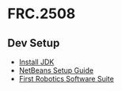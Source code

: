 # FRC.2508
## Dev Setup
- [Install JDK](http://www.oracle.com/technetwork/java/javase/downloads/index.html)
- [NetBeans Setup Guide](http://wpilib.screenstepslive.com/s/3120/m/7885/l/79405-installing-the-java-development-tools)
- [First Robotics Software Suite](http://www.ni.com/download/first-robotics-software-2015/5112/en/)
